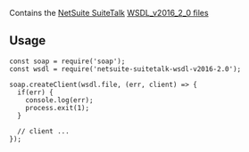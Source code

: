 Contains the [NetSuite SuiteTalk](http://www.netsuite.com/portal/developers/resources/suitetalk-documentation.shtml) [WSDL_v2016_2_0 files](http://www.netsuite.com/download/WSDL_v2016_2_0.zip)

## Usage

```
const soap = require('soap');
const wsdl = require('netsuite-suitetalk-wsdl-v2016-2.0');

soap.createClient(wsdl.file, (err, client) => {
  if(err) {
    console.log(err);
    process.exit(1);
  }

  // client ...
});
```
